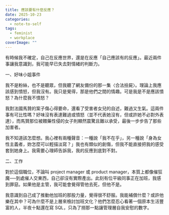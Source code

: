 ```yaml
---
title: 應該要有什麼反應？
date: 2025-10-23
categories: 
  - note-to-self
tags: 
  - feminist
  - workplace
coverImage: ""
---
```


有時候我不確定，自己在反應世界，還是在反應「自己應該有的反應」。最近兩件事讓我意識到，我可能早已失去對情緒的判斷力。

一、好味小姐事件

我不是粉絲，也不是聽眾，但我聽了網友備份的那一集〈合法撿屍〉。理論上我應該感到憤怒，但我沒有。我只是覺得，那是他們之間的情趣。可是我是不是應該憤怒？為什麼我不憤怒？

我對法國馬贊的案子傷心得要命，還看了受害者女兒的自述，難過又生氣。這兩件事有可比性嗎？好味沒有表達難過或憤怒（並不代表她沒有，但或許她不必對外表達），而馬贊那位被餵藥性侵的女子則顯然震驚且難以承受，最後一步步告了那些加害者。

我不知道該怎麼想。我心裡有兩種聲音：一種說「我不在乎」，另一種說「身為女性主義者，妳怎麼可以輕描淡寫？」我也有類似的創傷，但我不能直接把我的感受套到她身上。我需要心理師告訴我，我的反應到底對不對。

二、工作

對於這個職位，不論叫 project manager 或 product manager，本質上都像催狂魔──到處催人交東西，自己卻沒有實際產出。此刻有位平級同事正在加班，我感到罪惡。如果他是主管，我可能會覺得管他去死，但他不是。

我意識到自己成了推動他加班的那股力量，覺得很不舒服。我能補償什麼？或許他樂在其中？可為什麼不是上層來檢討加班文化？他們怎麼忍心看著一個原本生活豐富的人，半夜十點還在寫 SQL，只為了撈那一點讓管理層自我安慰的數字。